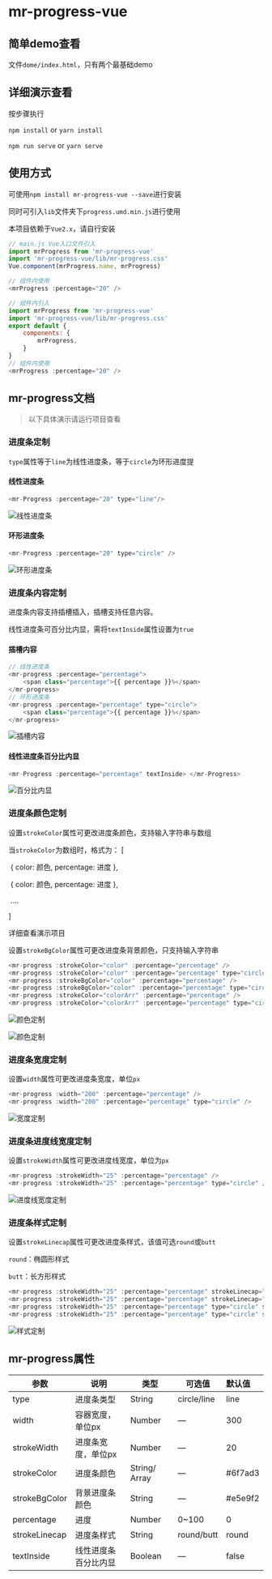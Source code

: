 # mr-progress-vue

## 简单demo查看

文件`dome/index.html`，只有两个最基础demo

## 详细演示查看

按步骤执行

`npm install` or `yarn install`

`npm run serve` or `yarn serve`

## 使用方式

可使用`npm install mr-progress-vue --save`进行安装

同时可引入`lib`文件夹下`progress.umd.min.js`进行使用

本项目依赖于`Vue2.x`，请自行安装

```javascript
// main.js Vue入口文件引入
import mrProgress from 'mr-progress-vue'
import 'mr-progress-vue/lib/mr-progress.css'
Vue.component(mrProgress.name, mrProgress)

// 组件内使用
<mrProgress :percentage="20" />
```

```javascript
// 组件内引入
import mrProgress from 'mr-progress-vue'
import 'mr-progress-vue/lib/mr-progress.css'
export default {
    components: {
        mrProgress,
    }
}
// 组件内使用
<mrProgress :percentage="20" />
```



## mr-progress文档

> 以下具体演示请运行项目查看

###  进度条定制

`type`属性等于`line`为线性进度条，等于`circle`为环形进度提

#### 线性进度条

```javascript
<mr-Progress :percentage="20" type="line"/>
```

![线性进度条](./images/线性进度条.png)

#### 环形进度条

```javascript
<mr-Progress :percentage="20" type="circle" />
```

![环形进度条](./images/环形进度条.png)

### 进度条内容定制

进度条内容支持插槽插入，插槽支持任意内容。

线性进度条可百分比内显，需将`textInside`属性设置为`true`

#### 插槽内容

```javascript
// 线性进度条
<mr-progress :percentage="percentage">
	<span class="percentage">{{ percentage }}%</span>
</mr-progress>
// 环形进度条
<mr-progress :percentage="percentage" type="circle">
	<span class="percentage">{{ percentage }}%</span>
</mr-progress>
```

![插槽内容](./images/进度条内容定制1.png)

#### 线性进度条百分比内显

```javascript
<mr-Progress :percentage="percentage" textInside> </mr-Progress>
```

![百分比内显](./images/百分比内显.png)

### 进度条颜色定制

设置`strokeColor`属性可更改进度条颜色，支持输入字符串与数组

当``strokeColor``为数组时，格式为： [

​    { color: 颜色, percentage: 进度 },

​    { color: 颜色, percentage: 进度 },

​    ....

 ]

详细查看演示项目

设置`strokeBgColor`属性可更改进度条背景颜色，只支持输入字符串

```javascript
<mr-progress :strokeColor="color" :percentage="percentage" />
<mr-progress :strokeColor="color" :percentage="percentage" type="circle" />
<mr-progress :strokeBgColor="color" :percentage="percentage" />
<mr-progress :strokeBgColor="color" :percentage="percentage" type="circle" />
<mr-progress :strokeColor="colorArr" :percentage="percentage" />
<mr-progress :strokeColor="colorArr" :percentage="percentage" type="circle" />
```

![颜色定制](./images/颜色定制.png)

![颜色定制](./images/颜色定制.gif)

### 进度条宽度定制

设置`width`属性可更改进度条宽度，单位`px`

```javascript
<mr-progress :width="200" :percentage="percentage" />
<mr-progress :width="200" :percentage="percentage" type="circle" />
```

![宽度定制](./images/宽度定制.png)

### 进度条进度线宽度定制

设置`strokeWidth`属性可更改进度线宽度，单位为`px`

```javascript
<mr-progress :strokeWidth="25" :percentage="percentage" />
<mr-progress :strokeWidth="25" :percentage="percentage" type="circle" />
```

![进度线宽度定制](./images/进度线宽度定制.png)

### 进度条样式定制

设置`strokeLinecap`属性可更改进度条样式，该值可选`round`或`butt`

`round`：椭圆形样式

`butt`：长方形样式

```javascript
<mr-progress :strokeWidth="25" :percentage="percentage" strokeLinecap="round" />
<mr-progress :strokeWidth="25" :percentage="percentage" strokeLinecap="butt" />
<mr-progress :strokeWidth="25" :percentage="percentage" type="circle" strokeLinecap="round" />
<mr-progress :strokeWidth="25" :percentage="percentage" type="circle" strokeLinecap="butt" />
```

![样式定制](./images/样式定制.png)

## mr-progress属性

| 参数          | 说明                 | 类型          | 可选值      | 默认值   |
| ------------- | -------------------- | ------------- | ----------- | :------- |
| type          | 进度条类型           | String        | circle/line | line     |
| width         | 容器宽度，单位px     | Number        | —           | 300      |
| strokeWidth   | 进度条宽度，单位px   | Number        | —           | 20       |
| strokeColor   | 进度条颜色           | String/ Array | —           | #6f7ad3  |
| strokeBgColor | 背景进度条颜色       | String        | —           | \#e5e9f2 |
| percentage    | 进度                 | Number        | 0~100       | 0        |
| strokeLinecap | 进度条样式           | String        | round/butt  | round    |
| textInside    | 线性进度条百分比内显 | Boolean       | —           | false    |